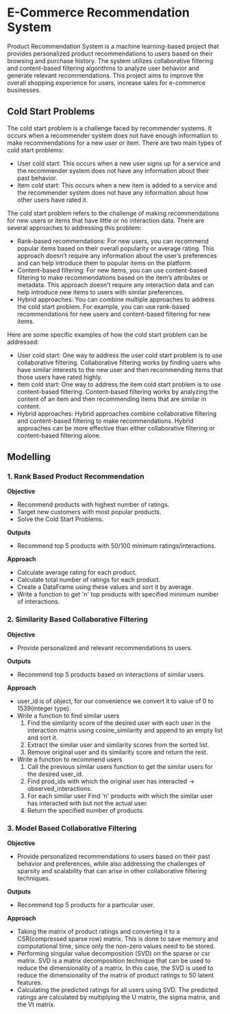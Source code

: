 # E-Commerce Recommendation System
Product Recommendation System is a machine learning-based project that provides personalized product recommendations to users based on their browsing and purchase history. The system utilizes collaborative filtering and content-based filtering algorithms to analyze user behavior and generate relevant recommendations. This project aims to improve the overall shopping experience for users, increase sales for e-commerce businesses.<br/>


## Cold Start Problems
The cold start problem is a challenge faced by recommender systems. It occurs when a recommender system does not have enough information to make recommendations for a new user or item.
There are two main types of cold start problems:
- User cold start: This occurs when a new user signs up for a service and the recommender system does not have any information about their past behavior.
- Item cold start: This occurs when a new item is added to a service and the recommender system does not have any information about how other users have rated it.

The cold start problem refers to the challenge of making recommendations for new users or items that have little or no interaction data. There are several approaches to addressing this problem:
- Rank-based recommendations: For new users, you can recommend popular items based on their overall popularity or average rating. This approach doesn’t require any information about the user’s preferences and can help introduce them to popular items on the platform.
- Content-based filtering: For new items, you can use content-based filtering to make recommendations based on the item’s attributes or metadata. This approach doesn’t require any interaction data and can help introduce new items to users with similar preferences.
- Hybrid approaches: You can combine multiple approaches to address the cold start problem. For example, you can use rank-based recommendations for new users and content-based filtering for new items.

Here are some specific examples of how the cold start problem can be addressed:
- User cold start: One way to address the user cold start problem is to use collaborative filtering. Collaborative filtering works by finding users who have similar interests to the new user and then recommending items that those users have rated highly.
- Item cold start: One way to address the item cold start problem is to use content-based filtering. Content-based filtering works by analyzing the content of an item and then recommending items that are similar in content.
- Hybrid approaches: Hybrid approaches combine collaborative filtering and content-based filtering to make recommendations. Hybrid approaches can be more effective than either collaborative filtering or content-based filtering alone.

## Modelling
### **1. Rank Based Product Recommendation**
**Objective**
- Recommend products with highest number of ratings.
- Target new customers with most popular products.
- Solve the Cold Start Problems.

**Outputs**
- Recommend top 5 products with 50/100 minimum ratings/interactions.

**Approach**
- Calculate average rating for each product.
- Calculate total number of ratings for each product.
- Create a DataFrame using these values and sort it by average.
- Write a function to get 'n' top products with specified minimum number of interactions.

### **2. Similarity Based Collaborative Filtering**
**Objective**
* Provide personalized and relevant recommendations to users.

**Outputs**
* Recommend top 5 products based on interactions of similar users.

**Approach**
* user_id is of object, for our convenience we convert it to value of 0 to 1539(integer type).
* Write a function to find similar users
  <ol>
    <li> Find the similarity score of the desired user with each user in the interaction matrix using cosine_similarity and append to an empty list and sort it.</li>
    <li> Extract the similar user and similarity scores from the sorted list.</li>
    <li> Remove original user and its similarity score and return the rest.</li>
  </ol>
* Write a function to recommend users
  <ol>
    <li> Call the previous similar users function to get the similar users for the desired user_id.</li>
    <li> Find prod_ids with which the original user has interacted -> observed_interactions.</li>
    <li> For each similar user Find 'n' products with which the similar user has interacted with but not the actual user.</li>
    <li> Return the specified number of products. 
  </ol>

### **3. Model Based Collaborative Filtering**
**Objective**
* Provide personalized recommendations to users based on their past behavior and preferences, while also addressing the challenges of sparsity and scalability that can arise in other collaborative filtering techniques.

**Outputs**
* Recommend top 5 products for a particular user.

**Approach**
- Taking the matrix of product ratings and converting it to a CSR(compressed sparse row) matrix. This is done to save memory and computational time, since only the non-zero values need to be stored.
- Performing singular value decomposition (SVD) on the sparse or csr matrix. SVD is a matrix decomposition technique that can be used to reduce the dimensionality of a matrix. In this case, the SVD is used to reduce the dimensionality of the matrix of product ratings to 50 latent features.
- Calculating the predicted ratings for all users using SVD. The predicted ratings are calculated by multiplying the U matrix, the sigma matrix, and the Vt matrix.
